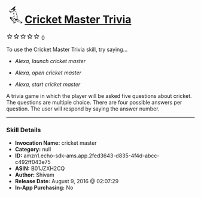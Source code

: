 # &nbsp;<img src="skill_icon" alt="Cricket Master Trivia icon" width="36"> [Cricket Master Trivia](http://alexa.amazon.com/#skills/amzn1.echo-sdk-ams.app.2fed3643-d835-4f4d-abcc-c492ff043e75)
![0 stars](../../images/ic_star_border_black_18dp_1x.png)![0 stars](../../images/ic_star_border_black_18dp_1x.png)![0 stars](../../images/ic_star_border_black_18dp_1x.png)![0 stars](../../images/ic_star_border_black_18dp_1x.png)![0 stars](../../images/ic_star_border_black_18dp_1x.png) 0

To use the Cricket Master Trivia skill, try saying...

* *Alexa, launch cricket master*

* *Alexa, open cricket master*

* *Alexa, start cricket master*

A trivia game in which the player will be asked five questions about cricket. The questions are multiple choice. There are four possible answers per question. The user will respond by saying the answer number.

***

### Skill Details

* **Invocation Name:** cricket master
* **Category:** null
* **ID:** amzn1.echo-sdk-ams.app.2fed3643-d835-4f4d-abcc-c492ff043e75
* **ASIN:** B01JZXH2CQ
* **Author:** Shivam
* **Release Date:** August 9, 2016 @ 02:07:29
* **In-App Purchasing:** No
